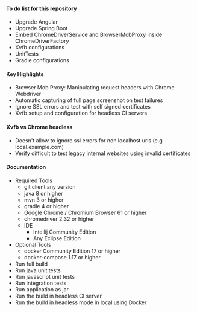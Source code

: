 #### To do list for this repository

* Upgrade Angular
* Upgrade Spring Boot
* Embed ChromeDriverService and BrowserMobProxy inside ChromeDriverFactory
* Xvfb configurations
* UnitTests
* Gradle configurations

#### Key Highlights

* Browser Mob Proxy: Manipulating request headers with Chrome Webdriver
* Automatic capturing of full page screenshot on test failures
* Ignore SSL errors and test with self signed certificates
* Xvfb setup and configuration for headless CI servers

#### Xvfb vs Chrome headless

* Doesn't allow to ignore ssl errors for non localhost urls (e.g local.example.com)
* Verify difficult to test legacy internal websites using invalid certificates

#### Documentation

* Required Tools
    * git client any version
    * java 8 or higher
    * mvn 3 or higher
    * gradle 4 or higher
    * Google Chrome / Chromium Browser 61 or higher
    * chromedriver 2.32 or higher
    * IDE
        * Intellij Community Edition
        * Any Eclipse Edition
* Optional Tools
    * docker Community Edition 17 or higher
    * docker-compose 1.17 or higher
* Run full build
* Run java unit tests
* Run javascript unit tests
* Run integration tests
* Run application as jar
* Run the build in headless CI server
* Run the build in headless mode in local using Docker